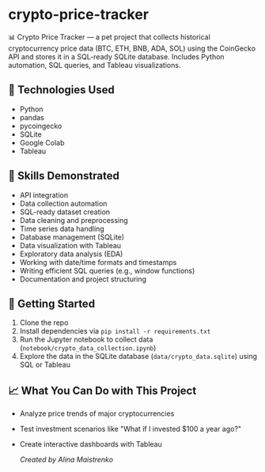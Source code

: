 # crypto-price-tracker
📊 Crypto Price Tracker — a pet project that collects historical cryptocurrency price data (BTC, ETH, BNB, ADA, SOL) using the CoinGecko API and stores it in a SQL-ready SQLite database. Includes Python automation, SQL queries, and Tableau visualizations.

## 🔧 Technologies Used
- Python
- pandas
- pycoingecko
- SQLite
- Google Colab
- Tableau

## 🧠 Skills Demonstrated
  - API integration
  - Data collection automation
  - SQL-ready dataset creation
  - Data cleaning and preprocessing
  - Time series data handling
  - Database management (SQLite)
  - Data visualization with Tableau
  - Exploratory data analysis (EDA)
  - Working with date/time formats and timestamps
  - Writing efficient SQL queries (e.g., window functions)
  - Documentation and project structuring

 ## 🚀 Getting Started

1. Clone the repo  
2. Install dependencies via `pip install -r requirements.txt`  
3. Run the Jupyter notebook to collect data (`notebook/crypto_data_collection.ipynb`)  
4. Explore the data in the SQLite database (`data/crypto_data.sqlite`) using SQL or Tableau

## 📈 What You Can Do with This Project

- Analyze price trends of major cryptocurrencies  
- Test investment scenarios like "What if I invested $100 a year ago?"  
- Create interactive dashboards with Tableau


  *Created by Alina Maistrenko*
   
   

